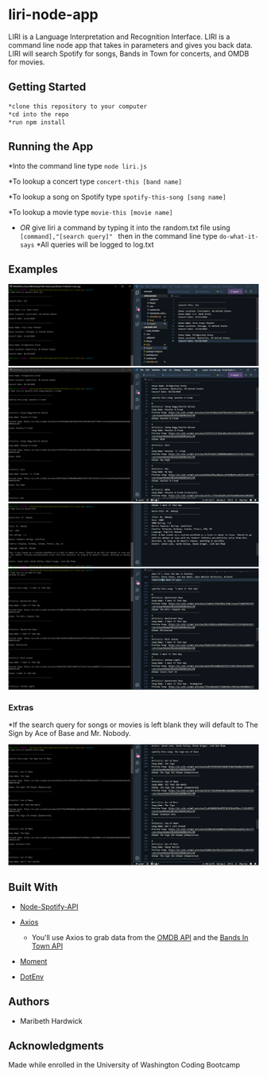 # liri-node-app

LIRI is a Language Interpretation and Recognition Interface. LIRI is a command line node app that takes in parameters and gives you back data. LIRI will search Spotify for songs, Bands in Town for concerts, and OMDB for movies. 

## Getting Started
	*clone this repository to your computer
	*cd into the repo
	*run npm install

## Running the App
*Into the command line type ```node liri.js```

*To lookup a concert type `concert-this [band name]`

*To lookup a song on Spotify type ```spotify-this-song [song name]```

*To lookup a movie type ```movie-this [movie name]```

* *OR* give liri a command by typing it into the random.txt file using ```[command],"[search query]" ``` then in the command line type ```do-what-it-says```
*All queries will be logged to log.txt


## Examples

![Image of concert-this](images/concert.PNG)
![Image of spotify-this-song](images/spotify.PNG)
![Image of movie-this](images/movie.PNG)
![Image of do-what-it-says](images/do.PNG)

### Extras
*If the search query for songs or movies is left blank they will default to The Sign by Ace of Base and Mr. Nobody.

![Image of spotify default](images/spotify2.PNG)

## Built With
* [Node-Spotify-API](https://www.npmjs.com/package/node-spotify-api)

* [Axios](https://www.npmjs.com/package/axios)

  * You'll use Axios to grab data from the [OMDB API](http://www.omdbapi.com) and the [Bands In Town API](http://www.artists.bandsintown.com/bandsintown-api)

* [Moment](https://www.npmjs.com/package/moment)

* [DotEnv](https://www.npmjs.com/package/dotenv)

## Authors

* Maribeth Hardwick

## Acknowledgments
Made while enrolled in the University of Washington Coding Bootcamp